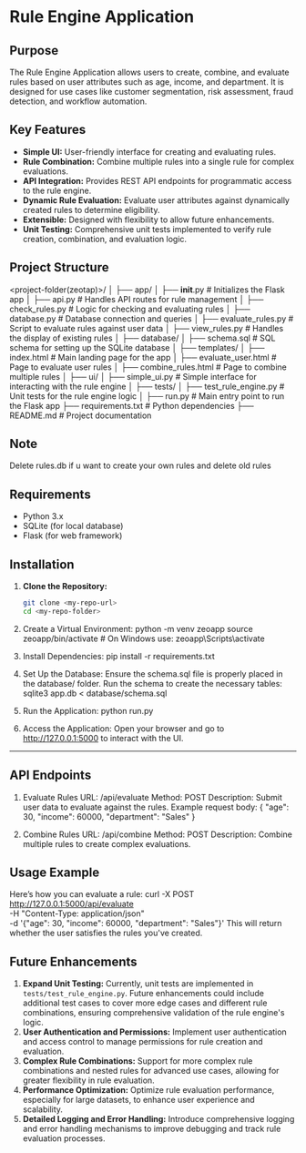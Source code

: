 # Rule Engine Application

## Purpose
The Rule Engine Application allows users to create, combine, and evaluate rules based on user attributes such as age, income, and department. It is designed for use cases like customer segmentation, risk assessment, fraud detection, and workflow automation.

## Key Features
- **Simple UI:** User-friendly interface for creating and evaluating rules.
- **Rule Combination:** Combine multiple rules into a single rule for complex evaluations.
- **API Integration:** Provides REST API endpoints for programmatic access to the rule engine.
- **Dynamic Rule Evaluation:** Evaluate user attributes against dynamically created rules to determine eligibility.
- **Extensible:** Designed with flexibility to allow future enhancements.
- **Unit Testing:** Comprehensive unit tests implemented to verify rule creation, combination, and evaluation logic.

## Project Structure

<project-folder(zeotap)>/
│
├── app/
│   ├── __init__.py            # Initializes the Flask app
│   ├── api.py                 # Handles API routes for rule management
│   ├── check_rules.py         # Logic for checking and evaluating rules
│   ├── database.py            # Database connection and queries
│   ├── evaluate_rules.py      # Script to evaluate rules against user data
│   ├── view_rules.py          # Handles the display of existing rules
│
├── database/
│   ├── schema.sql             # SQL schema for setting up the SQLite database
│
├── templates/
│   ├── index.html             # Main landing page for the app
│   ├── evaluate_user.html     # Page to evaluate user rules
│   ├── combine_rules.html     # Page to combine multiple rules
│
├── ui/
│   ├── simple_ui.py           # Simple interface for interacting with the rule engine
│
├── tests/
│   ├── test_rule_engine.py     # Unit tests for the rule engine logic
│
├── run.py                     # Main entry point to run the Flask app
├── requirements.txt            # Python dependencies
├── README.md                   # Project documentation

## Note
Delete rules.db if u want to create your own rules and delete old rules

## Requirements
- Python 3.x
- SQLite (for local database)
- Flask (for web framework)

## Installation

1. **Clone the Repository:**
   ```bash
   git clone <my-repo-url>
   cd <my-repo-folder>

2. Create a Virtual Environment:
python -m venv zeoapp
source zeoapp/bin/activate   # On Windows use: zeoapp\Scripts\activate

3. Install Dependencies:
pip install -r requirements.txt

4. Set Up the Database:
Ensure the schema.sql file is properly placed in the database/ folder.
Run the schema to create the necessary tables:
sqlite3 app.db < database/schema.sql

5. Run the Application:
python run.py

6. Access the Application:
Open your browser and go to http://127.0.0.1:5000 to interact with the UI.

------------------------------------------------------------------------------

## API Endpoints
1. Evaluate Rules
URL: /api/evaluate
Method: POST
Description: Submit user data to evaluate against the rules.
Example request body:
{
  "age": 30,
  "income": 60000,
  "department": "Sales"
}

2. Combine Rules
URL: /api/combine
Method: POST
Description: Combine multiple rules to create complex evaluations.


## Usage Example
Here’s how you can evaluate a rule:
curl -X POST http://127.0.0.1:5000/api/evaluate \
-H "Content-Type: application/json" \
-d '{"age": 30, "income": 60000, "department": "Sales"}'
This will return whether the user satisfies the rules you've created.


## Future Enhancements
1. **Expand Unit Testing:** Currently, unit tests are implemented in `tests/test_rule_engine.py`. Future enhancements could include additional test cases to cover more edge cases and different rule combinations, ensuring comprehensive validation of the rule engine's logic.
2. **User Authentication and Permissions:** Implement user authentication and access control to manage permissions for rule creation and evaluation.
3. **Complex Rule Combinations:** Support for more complex rule combinations and nested rules for advanced use cases, allowing for greater flexibility in rule evaluation.
4. **Performance Optimization:** Optimize rule evaluation performance, especially for large datasets, to enhance user experience and scalability.
5. **Detailed Logging and Error Handling:** Introduce comprehensive logging and error handling mechanisms to improve debugging and track rule evaluation processes.
